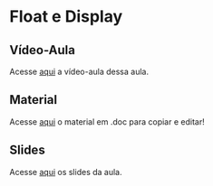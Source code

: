 # Float e Display

## Vídeo-Aula
Acesse [aqui](https://drive.google.com/file/d/107u7thZJky184QQ-1QtBya7vDVzFg8sz/view?usp=sharing) a vídeo-aula dessa aula.

## Material
Acesse [aqui](https://docs.google.com/document/d/1DX0NvgNRw3Dn8YlFw_1Ya32DUdc71qIjpZNmA8WyPxQ/edit?usp=sharing) o material em .doc para copiar e editar!

## Slides
Acesse [aqui](https://www.canva.com/design/DAGFtbwt6jQ/HEXu7-LNllW8KACDe0rHOA/edit?utm_content=DAGFtbwt6jQ&utm_campaign=designshare&utm_medium=link2&utm_source=sharebutton) os slides da aula.